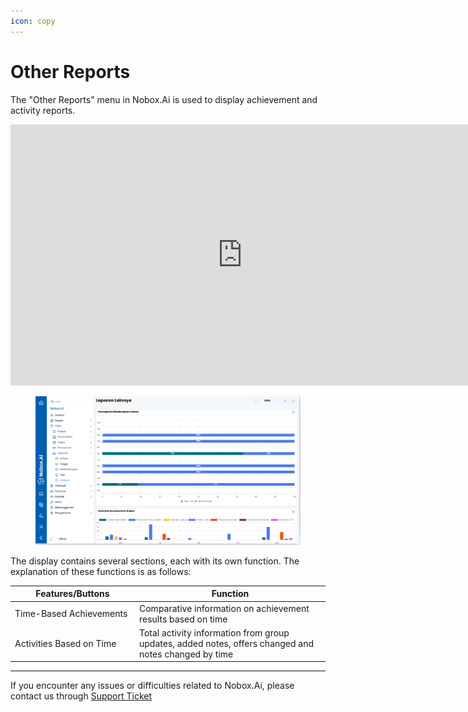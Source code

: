 ```yaml
---
icon: copy
---
```


# <i class="fa-regular fa-file-alt"></i> Other Reports

The "Other Reports" menu in Nobox.Ai is used to display achievement and activity reports.

<iframe width="742" height="418" src="https://www.youtube.com/embed/ABr-p4JpPlE/" title="01. Instalasi NoBox Desktop" frameborder="0" allow="accelerometer; autoplay; clipboard-write; encrypted-media; gyroscope; picture-in-picture; web-share" referrerpolicy="strict-origin-when-cross-origin" allowfullscreen></iframe>

<figure><img src="../../.gitbook/assets/5. Laporan Lainnya.png" alt=""><figcaption></figcaption></figure>

The display contains several sections, each with its own function. The explanation of these functions is as follows:

<table><thead><tr><th width="185">Features/Buttons</th><th>Function</th></tr></thead><tbody><tr><td>Time-Based Achievements</td><td>Comparative information on achievement results based on time</td></tr><tr><td>Activities Based on Time</td><td>Total activity information from group updates, added notes, offers changed and notes changed by time</td></tr></tbody></table>

---

If you encounter any issues or difficulties related to Nobox.Ai, please contact us through [Support Ticket](https://crm.nobox.ai/clients/tickets)
